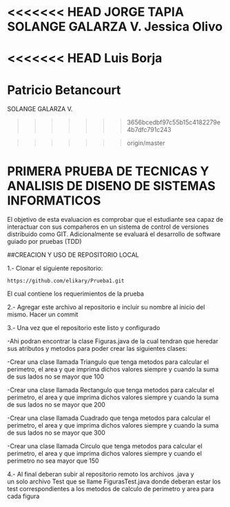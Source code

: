 ﻿<<<<<<< HEAD
﻿JORGE TAPIA
﻿SOLANGE GALARZA V.
Jessica Olivo 
=======
<<<<<<< HEAD
Luis Borja
=======
Patricio Betancourt
=======
SOLANGE GALARZA V.
>>>>>>> 3656bcedbf97c55b15c4182279e4b7dfc791c243

>>>>>>> origin/master
# PRIMERA PRUEBA DE TECNICAS Y ANALISIS DE DISENO DE SISTEMAS INFORMATICOS

El objetivo de esta evaluacion es comprobar que el estudiante sea capaz de interactuar con sus 
compañeros en un sistema de control de versiones distribuido como GIT.  Adicionalmente se 
evaluará el desarrollo de software guiado por pruebas (TDD)

##CREACION Y USO DE REPOSITORIO LOCAL

1.- Clonar el siguiente repositorio:

````
https://github.com/elikary/Prueba1.git
````

El cual contiene los requerimientos de la prueba

2.- Agregar este archivo al repositorio e incluir su nombre al inicio del mismo.  Hacer un commit

3.-  Una vez que el repositorio este listo y configurado

-Ahi podran encontrar la clase Figuras.java de la cual tendran que heredar sus atributos y metodos para
poder crear las siguientes clases:

-Crear una clase llamada Triangulo que tenga metodos para calcular el perimetro, el area y que imprima dichos valores 
siempre y cuando la suma de sus lados no se mayor que 100

-Crear una clase llamada Rectangulo que tenga metodos para calcular el perimetro, el area y que imprima dichos valores 
siempre y cuando la suma de sus lados no se mayor que 200 

-Crear una clase llamada Cuadrado que tenga metodos para calcular el perimetro, el area y que imprima dichos valores 
siempre y cuando la suma de sus lados no se mayor que 300

-Crear una clase llamada Circulo que tenga metodos para calcular el perimetro, el area y que imprima dichos valores 
siempre y cuando el perimetro no sea mayor que 150

4.- Al final deberan subir al repositorio remoto los archivos .java y  
un solo archivo Test que se llame FigurasTest.java donde deberan estar los test correspondientes
a los metodos de calculo de perimetro y area para cada figura








